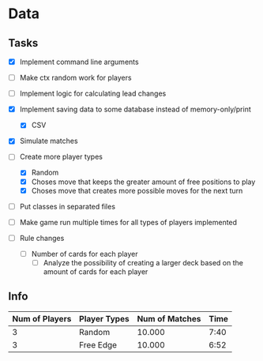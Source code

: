 # Data

## Tasks

-   [x] Implement command line arguments

-   [ ] Make ctx random work for players
-   [ ] Implement logic for calculating lead changes
-   [x] Implement saving data to some database instead of memory-only/print

    -   [x] CSV

-   [x] Simulate matches

-   [ ] Create more player types

    -   [x] Random
    -   [x] Choses move that keeps the greater amount of free positions to play
    -   [x] Choses move that creates more possible moves for the next turn

-   [ ] Put classes in separated files
-   [ ] Make game run multiple times for all types of players implemented

-   [ ] Rule changes
    -   [ ] Number of cards for each player
        -   [ ] Analyze the possibility of creating a larger deck based on the amount of cards for each player

## Info

| Num of Players | Player Types | Num of Matches | Time |
| -------------- | ------------ | -------------- | ---- |
| 3              | Random       | 10.000         | 7:40 |
| 3              | Free Edge    | 10.000         | 6:52 |
